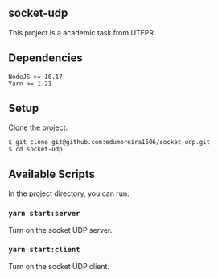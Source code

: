## socket-udp

This project is a academic task from UTFPR.

## Dependencies

```
NodeJS >= 10.17
Yarn >= 1.21
```

## Setup

Clone the project.
```console
$ git clone git@github.com:edumoreira1506/socket-udp.git
$ cd socket-udp
```


## Available Scripts

In the project directory, you can run:

### `yarn start:server`

Turn on the socket UDP server.

### `yarn start:client`

Turn on the socket UDP client.
